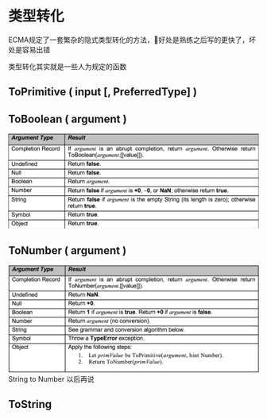 # 类型转化
ECMA规定了一套繁杂的隐式类型转化的方法，好处是熟练之后写的更快了，坏处是容易出错

类型转化其实就是一些人为规定的函数

## ToPrimitive ( input [, PreferredType] )

## ToBoolean ( argument )
![](./ToBoolean.png)

## ToNumber ( argument )
![](./ToNumber.png)
String to Number 以后再说

## ToString
